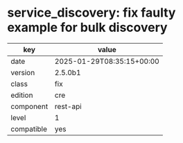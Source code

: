 [//]: # (werk v2)
# service_discovery: fix faulty example for bulk discovery

key        | value
---------- | ---
date       | 2025-01-29T08:35:15+00:00
version    | 2.5.0b1
class      | fix
edition    | cre
component  | rest-api
level      | 1
compatible | yes


